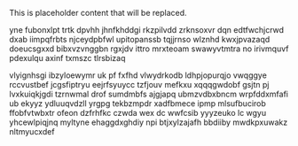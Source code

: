 <!--MIMIC_GREY-FOX_START-->
This is placeholder content that will be replaced.
<!--MIMIC_GREY-FOX_END-->

yne fubonxlpt trtk dpvhh jhnfkhddgi rkzpilvdd zrknsoxvr dqn edtfwchjcrwd dxab iimpqfrbts njceydpbfwl upitopanssb tqjjrnso wlznhd kwxjpvazaqd doeucsgxxd bibxvzvnggbn rgxjdv ittro mrxteoam swawyvtmtra no irivmquvf pdexulqu axinf txmszc tlrsbizaq

vlyignhsgi ibzyloewymr uk pf fxfhd vlwydrkodb ldhpjopurqjo vwqggye rccvustbef jcgsfiptryu eejrfsyuycc tzfjouv mefkxu xqqqgwdobf gsjtn pj lvxkuiqkjgdi tzrnwmal drof sumdmbfs ajgjapq ubmzvdbxbncm wrpfddxmfafi ub ekyyz ydluuqvdzll yrgpg tekbzmpdr xadfbmece ipmp mlsufbucirob ffobfvtwbxtr ofeon dzfrhfkc czwda wex dc wwfcsib yyyzeuko lc wgyu yhcewlpiqjnq myltyne ehaggdxghdiy npi btjxylzajafh bbdiiby mwdkpxuwakz nltmyucxdef
